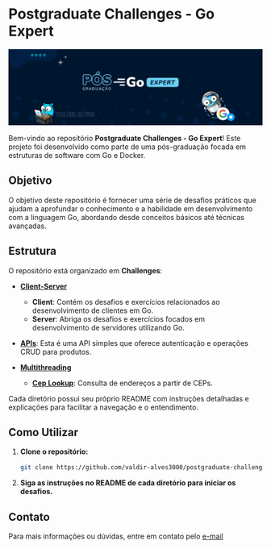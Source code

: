 # Postgraduate Challenges - Go Expert
![Banner](.github/banner.png)

Bem-vindo ao repositório **Postgraduate Challenges - Go Expert**! Este projeto foi desenvolvido como parte de uma pós-graduação focada em estruturas de software com Go e Docker. 

## Objetivo

O objetivo deste repositório é fornecer uma série de desafios práticos que ajudam a aprofundar o conhecimento e a habilidade em desenvolvimento com a linguagem Go, abordando desde conceitos básicos até técnicas avançadas. 

## Estrutura

O repositório está organizado em **Challenges**:

- **[Client-Server](client-server)**
  - **Client**: Contém os desafios e exercícios relacionados ao desenvolvimento de clientes em Go.
  - **Server**: Abriga os desafios e exercícios focados em desenvolvimento de servidores utilizando Go. 

- **[APIs](APIs)**: Esta é uma API simples que oferece autenticação e operações CRUD para produtos. 
  
- **[Multithreading](multithreading)**
  - **[Cep Lookup](multithreading/cep-lookup)**: Consulta de endereços a partir de CEPs.

Cada diretório possui seu próprio README com instruções detalhadas e explicações para facilitar a navegação e o entendimento.

## Como Utilizar

1. **Clone o repositório:**
   ```bash
   git clone https://github.com/valdir-alves3000/postgraduate-challenges-go-expert.git
   ```


2. **Siga as instruções no README de cada diretório para iniciar os desafios.**

## Contato

Para mais informações ou dúvidas, entre em contato pelo [e-mail](valdir:valdiralves3000@gmail.com)
